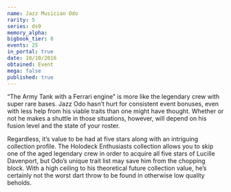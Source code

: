 ```yaml
---
name: Jazz Musician Odo
rarity: 5
series: ds9
memory_alpha:
bigbook_tier: 8
events: 25
in_portal: true
date: 10/10/2016
obtained: Event
mega: false
published: true
---
```


“The Army Tank with a Ferrari engine” is more like the legendary crew with super rare bases. Jazz Odo hasn’t hurt for consistent event bonuses, even with less help from his viable traits than one might have thought. Whether or not he makes a shuttle in those situations, however, will depend on his fusion level and the state of your roster.

Regardless, it’s value to be had at five stars along with an intriguing collection profile. The Holodeck Enthusiasts collection allows you to skip one of the aged legendary crew in order to acquire all five stars of Lucille Davenport, but Odo’s unique trait list may save him from the chopping block. With a high ceiling to his theoretical future collection value, he’s certainly not the worst dart throw to be found in otherwise low quality beholds.
